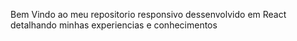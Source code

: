 Bem Vindo ao meu repositorio responsivo dessenvolvido em React 
detalhando minhas experiencias e conhecimentos 

